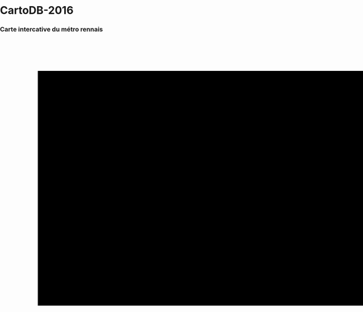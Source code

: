 # CartoDB-2016

<!DOCTYPE html>
<html lang="en">
  <head>
    <meta charset="utf-8">
    <meta http-equiv="X-UA-Compatible" content="IE=edge">
    <meta name="viewport" content="width=device-width, initial-scale=1">
    <meta name="description" content="">
    <meta name="author" content="">
    <title>Carte Mapbox</title>
      <link href="cover.css" rel="stylesheet">
	  

<script src="http://libs.cartocdn.com/cartodb.js/v3/3.15/cartodb.js"></script> 	  
<link rel="stylesheet" href="http://libs.cartocdn.com/cartodb.js/v3/3.15/themes/css/cartodb.css" /> 

<style>
  body { margin:0; padding:0; }
  #map { width: 1200px; height:600px; margin:100px; padding:10px; background: black;}
  </style>	  
	  
  </head>

  
  
  <body>
      <div class="site-wrapper-inner">
      <div class="inner">
      <h3 class="masthead-brand">Carte intercative du métro rennais</h3>
  
  <div id='map'></div>

<script>

window.onload = function() { cartodb.createVis('map', 'https://mastersigat.cartodb.com/api/v2/viz/979c7816-0556-11e5-bf47-0e4fddd5de28/viz.json'); } 

</script>
    
  </body>
</html>
